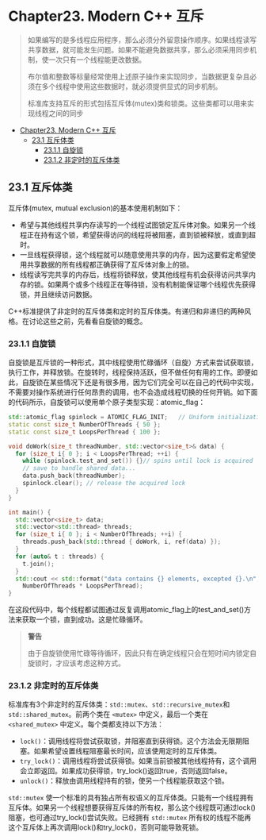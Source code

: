 # Chapter23. Modern C++ 互斥

> 如果编写的是多线程应用程序，那么必须分外留意操作顺序。如果线程读写共享数据，就可能发生问题。如果不能避免数据共享，那么必须采用同步机制，使一次只有一个线程能更改数据。
>
> 布尔值和整数等标量经常使用上述原子操作来实现同步，当数据更复杂且必须在多个线程中使用这些数据时，就必须提供显式的同步机制。
>
> 标准库支持互斥的形式包括互斥体(mutex)类和锁类。这些类都可以用来实现线程之间的同步

- [Chapter23. Modern C++ 互斥](#chapter23-modern-c-互斥)
  - [23.1 互斥体类](#231-互斥体类)
    - [23.1.1 自旋锁](#2311-自旋锁)
    - [23.1.2 非定时的互斥体类](#2312-非定时的互斥体类)

## 23.1 互斥体类

互斥体(mutex, mutual exclusion)的基本使用机制如下：

- 希望与其他线程共享内存读写的一个线程试图锁定互斥体对象。如果另一个线程正在持有这个锁，希望获得访问的线程将被阻塞，直到锁被释放，或直到超时。
- 一旦线程获得锁，这个线程就可以随意使用共享的内存，因为这要假定希望使用共享数据的所有线程都正确获得了互斥体对象上的锁。
- 线程读写完共享的内存后，线程将锁释放，使其他线程有机会获得访问共享内存的锁。如果两个或多个线程正在等待锁，没有机制能保证哪个线程优先获得锁，并且继续访问数据。

C++标准提供了非定时的互斥体类和定时的互斥体类。有递归和非递归的两种风格。在讨论这些之前，先看看自旋锁的概念。

### 23.1.1 自旋锁

自旋锁是互斥锁的一种形式，其中线程使用忙碌循环（自旋）方式来尝试获取锁，执行工作，并释放锁。在旋转时，线程保持活跃，但不做任何有用的工作。即便如此，自旋锁在某些情况下还是有很多用，因为它们完全可以在自己的代码中实现，不需要对操作系统进行任何昂贵的调用，也不会造成线程切换的任何开销。如下面的代码所示，自旋锁可以使用单个原子类型实现：atomic_flag：

```cpp
std::atomic_flag spinlock = ATOMIC_FLAG_INIT; 	// Uniform initialization is not allowed
static const size_t NumberOfThreads { 50 };
static const size_t LoopsPerThread { 100 };

void doWork(size_t threadNumber, std::vector<size_t>& data) {
  for (size_t i{ 0 }; i < LoopsPerThread; ++i) {
    while (spinlock.test_and_set()) {}// spins until lock is acquired
    // save to handle shared data...
    data.push_back(threadNumber);
    spinlock.clear(); // release the acquired lock
  }
}

int main() {
  std::vector<size_t> data;
  std::vector<std::thread> threads;
  for (size_t i{ 0 }; i < NumberOfThreads; ++i) {
    threads.push_back(std::thread { doWork, i, ref(data) });
  }
  for (auto& t : threads) {
    t.join();
  }
  std::cout << std::format("data contains {} elements, excepted {}.\n", data.size(),
    NumberOfThreads * LoopsPerThread);
}
```

在这段代码中，每个线程都试图通过反复调用atomic_flag上的test_and_set()方法来获取一个锁，直到成功。这是忙碌循环。

> **警告**
>
> 由于自旋锁使用忙碌等待循环，因此只有在确定线程只会在短时间内锁定自旋锁时，才应该考虑这种方式。

### 23.1.2 非定时的互斥体类

标准库有3个非定时的互斥体类：`std::mutex`、`std::recursive_mutex`和`std::shared_mutex`。前两个类在 `<mutex>` 中定义，最后一个类在 `<shared_mutex>` 中定义。每个类都支持以下方法：

- `lock()`：调用线程将尝试获取锁，并阻塞直到获得锁。这个方法会无限期阻塞。如果希望设置线程阻塞最长时间，应该使用定时的互斥体类。
- `try_lock()`：调用线程将尝试获得锁。如果当前锁被其他线程持有，这个调用会立即返回。如果成功获得锁，try_lock()返回true，否则返回false。
- `unlock()`：释放由调用线程持有的锁，使另一个线程能获取这个锁。

`std::mutex` 使一个标准的具有独占所有权语义的互斥体类。只能有一个线程拥有互斥体。如果另一个线程想要获得互斥体的所有权，那么这个线程既可通过lock()阻塞，也可通过try_lock()尝试失败。已经拥有 `std::mutex` 所有权的线程不能再这个互斥体上再次调用lock()和try_lock()，否则可能导致死锁。

